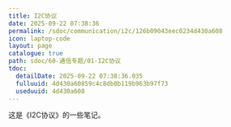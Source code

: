 ```yaml
---
title: I2C协议
date: 2025-09-22 07:38:36
permalink: /sdoc/communication/i2c/126b09043eec0234d430a608
icon: laptop-code
layout: page
catalogue: true
path: sdoc/60-通信专题/01-I2C协议
tdoc:
  detailDate: 2025-09-22 07:38:36.035
  fulluuid: 4d430a60859c4c8db0b119b963b97f73
  useduuid: 4d430a608
---
```


这是《I2C协议》的一些笔记。
